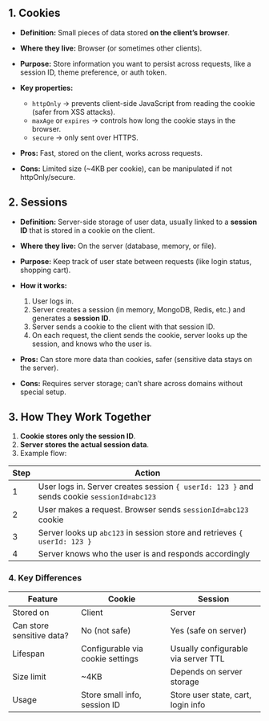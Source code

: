 ## **1. Cookies**

- **Definition:** Small pieces of data stored **on the client’s browser**.
    
- **Where they live:** Browser (or sometimes other clients).
    
- **Purpose:** Store information you want to persist across requests, like a session ID, theme preference, or auth token.
    
- **Key properties:**
    
    - `httpOnly` → prevents client-side JavaScript from reading the cookie (safer from XSS attacks).
    - `maxAge` or `expires` → controls how long the cookie stays in the browser.
    - `secure` → only sent over HTTPS.
    
- **Pros:** Fast, stored on the client, works across requests.
- **Cons:** Limited size (~4KB per cookie), can be manipulated if not httpOnly/secure.

## **2. Sessions**

- **Definition:** Server-side storage of user data, usually linked to a **session ID** that is stored in a cookie on the client.
- **Where they live:** On the server (database, memory, or file).
- **Purpose:** Keep track of user state between requests (like login status, shopping cart).
    
- **How it works:**
    
    1. User logs in.
    2. Server creates a session (in memory, MongoDB, Redis, etc.) and generates a **session ID**.
    3. Server sends a cookie to the client with that session ID.
    4. On each request, the client sends the cookie, server looks up the session, and knows who the user is.

- **Pros:** Can store more data than cookies, safer (sensitive data stays on the server).
- **Cons:** Requires server storage; can’t share across domains without special setup.

## **3. How They Work Together**

1. **Cookie stores only the session ID**.
2. **Server stores the actual session data**.
3. Example flow:

| Step | Action                                                                                     |
| ---- | ------------------------------------------------------------------------------------------ |
| 1    | User logs in. Server creates session `{ userId: 123 }` and sends cookie `sessionId=abc123` |
| 2    | User makes a request. Browser sends `sessionId=abc123` cookie                              |
| 3    | Server looks up `abc123` in session store and retrieves `{ userId: 123 }`                  |
| 4    | Server knows who the user is and responds accordingly                                      |

### **4. Key Differences**

|Feature|Cookie|Session|
|---|---|---|
|Stored on|Client|Server|
|Can store sensitive data?|No (not safe)|Yes (safe on server)|
|Lifespan|Configurable via cookie settings|Usually configurable via server TTL|
|Size limit|~4KB|Depends on server storage|
|Usage|Store small info, session ID|Store user state, cart, login info|
